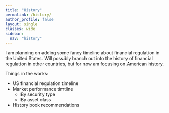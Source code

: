 ```yaml
---
title: "History"
permalink: /history/
author_profile: false
layout: single
classes: wide
sidebar:
  nav: "history"
---
```


I am planning on adding some fancy timeline about financial regulation in the United States. Will possibly branch out into the history
of financial regulation in other countries, but for now am focusing on American history.

Things in the works:
* US financial regulation timeline
* Market performance timtline
  * By security type
  * By asset class
* History book recommendations
